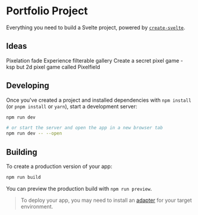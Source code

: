 # Portfolio Project

Everything you need to build a Svelte project, powered by [`create-svelte`](https://github.com/sveltejs/kit/tree/master/packages/create-svelte).

## Ideas

Pixelation fade
Experience filterable gallery
Create a secret pixel game - ksp but 2d pixel game called Pixelfield

## Developing

Once you've created a project and installed dependencies with `npm install` (or `pnpm install` or `yarn`), start a development server:

```bash
npm run dev

# or start the server and open the app in a new browser tab
npm run dev -- --open
```

## Building

To create a production version of your app:

```bash
npm run build
```

You can preview the production build with `npm run preview`.

> To deploy your app, you may need to install an [adapter](https://kit.svelte.dev/docs/adapters) for your target environment.

